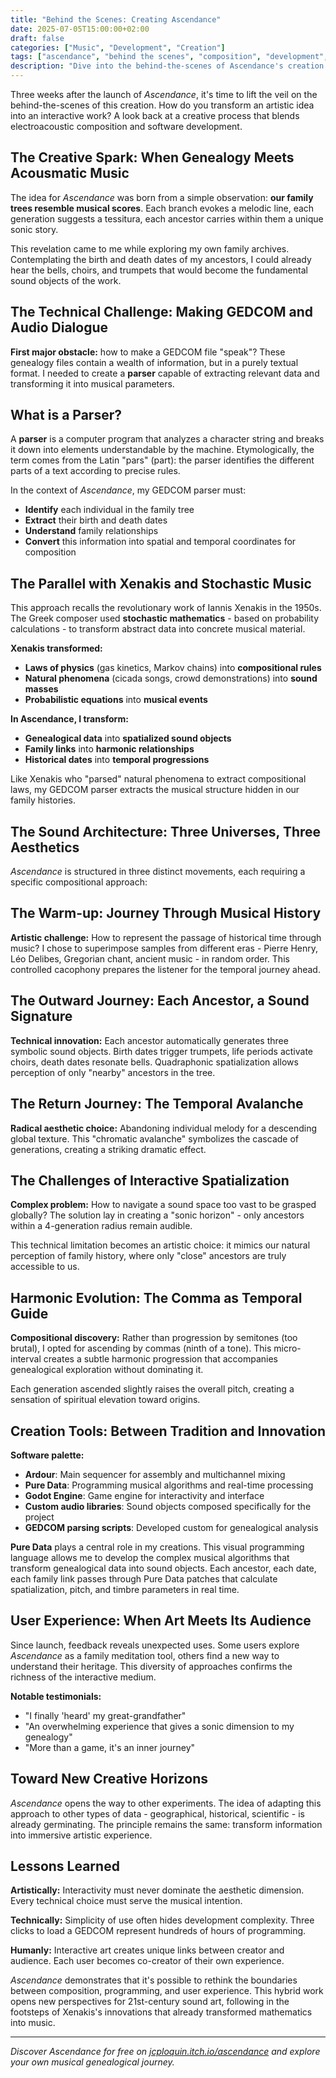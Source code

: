 ```yaml
---
title: "Behind the Scenes: Creating Ascendance"
date: 2025-07-05T15:00:00+02:00
draft: false
categories: ["Music", "Development", "Creation"]
tags: ["ascendance", "behind the scenes", "composition", "development", "genealogy"]
description: "Dive into the behind-the-scenes of Ascendance's creation: from initial idea to technical challenges, discover the creative process behind this interactive acousmatic work."
---
```


Three weeks after the launch of *Ascendance*, it's time to lift the veil on the behind-the-scenes of this creation. How do you transform an artistic idea into an interactive work? A look back at a creative process that blends electroacoustic composition and software development.

## The Creative Spark: When Genealogy Meets Acousmatic Music

The idea for *Ascendance* was born from a simple observation: **our family trees resemble musical scores**. Each branch evokes a melodic line, each generation suggests a tessitura, each ancestor carries within them a unique sonic story.

This revelation came to me while exploring my own family archives. Contemplating the birth and death dates of my ancestors, I could already hear the bells, choirs, and trumpets that would become the fundamental sound objects of the work.

## The Technical Challenge: Making GEDCOM and Audio Dialogue

**First major obstacle:** how to make a GEDCOM file "speak"? These genealogy files contain a wealth of information, but in a purely textual format. I needed to create a **parser** capable of extracting relevant data and transforming it into musical parameters.

## What is a Parser?

A **parser** is a computer program that analyzes a character string and breaks it down into elements understandable by the machine. Etymologically, the term comes from the Latin "pars" (part): the parser identifies the different parts of a text according to precise rules.

In the context of *Ascendance*, my GEDCOM parser must:
- **Identify** each individual in the family tree
- **Extract** their birth and death dates
- **Understand** family relationships
- **Convert** this information into spatial and temporal coordinates for composition

## The Parallel with Xenakis and Stochastic Music

This approach recalls the revolutionary work of Iannis Xenakis in the 1950s. The Greek composer used **stochastic mathematics** - based on probability calculations - to transform abstract data into concrete musical material.

**Xenakis transformed:**
- **Laws of physics** (gas kinetics, Markov chains) into **compositional rules**
- **Natural phenomena** (cicada songs, crowd demonstrations) into **sound masses**
- **Probabilistic equations** into **musical events**

**In Ascendance, I transform:**
- **Genealogical data** into **spatialized sound objects**
- **Family links** into **harmonic relationships**
- **Historical dates** into **temporal progressions**

Like Xenakis who "parsed" natural phenomena to extract compositional laws, my GEDCOM parser extracts the musical structure hidden in our family histories.

## The Sound Architecture: Three Universes, Three Aesthetics

*Ascendance* is structured in three distinct movements, each requiring a specific compositional approach:

## The Warm-up: Journey Through Musical History

**Artistic challenge:** How to represent the passage of historical time through music? I chose to superimpose samples from different eras - Pierre Henry, Léo Delibes, Gregorian chant, ancient music - in random order. This controlled cacophony prepares the listener for the temporal journey ahead.

## The Outward Journey: Each Ancestor, a Sound Signature

**Technical innovation:** Each ancestor automatically generates three symbolic sound objects. Birth dates trigger trumpets, life periods activate choirs, death dates resonate bells. Quadraphonic spatialization allows perception of only "nearby" ancestors in the tree.

## The Return Journey: The Temporal Avalanche

**Radical aesthetic choice:** Abandoning individual melody for a descending global texture. This "chromatic avalanche" symbolizes the cascade of generations, creating a striking dramatic effect.

## The Challenges of Interactive Spatialization

**Complex problem:** How to navigate a sound space too vast to be grasped globally? The solution lay in creating a "sonic horizon" - only ancestors within a 4-generation radius remain audible.

This technical limitation becomes an artistic choice: it mimics our natural perception of family history, where only "close" ancestors are truly accessible to us.

## Harmonic Evolution: The Comma as Temporal Guide

**Compositional discovery:** Rather than progression by semitones (too brutal), I opted for ascending by commas (ninth of a tone). This micro-interval creates a subtle harmonic progression that accompanies genealogical exploration without dominating it.

Each generation ascended slightly raises the overall pitch, creating a sensation of spiritual elevation toward origins.

## Creation Tools: Between Tradition and Innovation

**Software palette:**
- **Ardour**: Main sequencer for assembly and multichannel mixing
- **Pure Data**: Programming musical algorithms and real-time processing
- **Godot Engine**: Game engine for interactivity and interface
- **Custom audio libraries**: Sound objects composed specifically for the project
- **GEDCOM parsing scripts**: Developed custom for genealogical analysis

**Pure Data** plays a central role in my creations. This visual programming language allows me to develop the complex musical algorithms that transform genealogical data into sound objects. Each ancestor, each date, each family link passes through Pure Data patches that calculate spatialization, pitch, and timbre parameters in real time.

## User Experience: When Art Meets Its Audience

Since launch, feedback reveals unexpected uses. Some users explore *Ascendance* as a family meditation tool, others find a new way to understand their heritage. This diversity of approaches confirms the richness of the interactive medium.

**Notable testimonials:**
- "I finally 'heard' my great-grandfather"
- "An overwhelming experience that gives a sonic dimension to my genealogy"
- "More than a game, it's an inner journey"

## Toward New Creative Horizons

*Ascendance* opens the way to other experiments. The idea of adapting this approach to other types of data - geographical, historical, scientific - is already germinating. The principle remains the same: transform information into immersive artistic experience.

## Lessons Learned

**Artistically:** Interactivity must never dominate the aesthetic dimension. Every technical choice must serve the musical intention.

**Technically:** Simplicity of use often hides development complexity. Three clicks to load a GEDCOM represent hundreds of hours of programming.

**Humanly:** Interactive art creates unique links between creator and audience. Each user becomes co-creator of their own experience.

*Ascendance* demonstrates that it's possible to rethink the boundaries between composition, programming, and user experience. This hybrid work opens new perspectives for 21st-century sound art, following in the footsteps of Xenakis's innovations that already transformed mathematics into music.

---

*Discover Ascendance for free on [jcploquin.itch.io/ascendance](https://jcploquin.itch.io/ascendance) and explore your own musical genealogical journey.*

